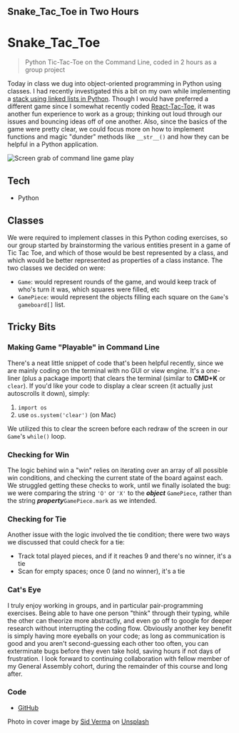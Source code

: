 ## Snake_Tac_Toe in Two Hours

# Snake_Tac_Toe

> Python Tic-Tac-Toe on the Command Line, coded in 2 hours as a group project

Today in class we dug into object-oriented programming in Python using classes. I had recently investigated this a bit on my own while implementing a  [stack using linked lists in Python](https://blog.benhammond.tech/linked-list-stack-in-python). Though I would have preferred a different game since I somewhat recently coded [React-Tac-Toe](https://blog.benhammond.tech/react-tac-toe), it was another fun experience to work as a group; thinking out loud through our issues and bouncing ideas off of one another. Also, since the basics of the game were pretty clear, we could focus more on how to implement functions and magic "dunder" methods like `__str__()` and how they can be helpful in a Python application. 

![Screen grab of command line game play](https://cdn.hashnode.com/res/hashnode/image/upload/v1618115689143/o94AyT9W_.gif)

## Tech

- Python

## Classes

We were required to implement classes in this Python coding exercises, so our group started by brainstorming the various entities present in a game of Tic Tac Toe, and which of those would be best represented by a class, and which would be better represented as properties of a class instance. The two classes we decided on were:

- `Game`: would represent rounds of the game, and would keep track of who's turn it was, which squares were filled, etc
- `GamePiece`: would represent the objects filling each square on the `Game`'s `gameboard[]` list.

## Tricky Bits

### Making Game "Playable" in Command Line

There's a neat little snippet of code that's been helpful recently, since we are mainly coding on the terminal with no GUI or view engine. It's a one-liner (plus a package import) that clears the terminal (similar to **CMD+K** or `clear`). If you'd like your code to display a clear screen (it actually just autoscrolls it down), simply:

1. `import os`
2. use `os.system('clear')` (on Mac)

We utilized this to clear the screen before each redraw of the screen in our `Game`'s `while()` loop.

### Checking for Win

The logic behind win a "win" relies on iterating over an array of all possible win conditions, and checking the current state of the board against each. We struggled getting these checks to work, until we finally isolated the bug: we were comparing the string `'O'` or `'X'` to the _**object**_ `GamePiece`, rather than the string _**property**_`GamePiece.mark` as we intended.

### Checking for Tie

Another issue with the logic involved the tie condition; there were two ways we discussed that could check for a tie:

- Track total played pieces, and if it reaches 9 and there's no winner, it's a tie
- Scan for empty spaces; once 0 (and no winner), it's a tie

### Cat's Eye

I truly enjoy working in groups, and in particular pair-programming exercises. Being able to have one person "think" through their typing, while the other can theorize more abstractly, and even go off to google for deeper research without interrupting the coding flow. Obviously another key benefit is simply having more eyeballs on your code; as long as communication is good and you aren't second-guessing each other too often, you can exterminate bugs before they even take hold, saving hours if not days of frustration. I look forward to continuing collaboration with fellow member of my General Assembly cohort, during the remainder of this course and long after. 

### Code

- [GitHub](https://github.com/benhammondmusic/snake_tac_toe)

Photo in cover image by <a href="https://unsplash.com/@sidverma?utm_source=unsplash&utm_medium=referral&utm_content=creditCopyText">Sid Verma</a> on <a href="https://unsplash.com/?utm_source=unsplash&utm_medium=referral&utm_content=creditCopyText">Unsplash</a>
  


